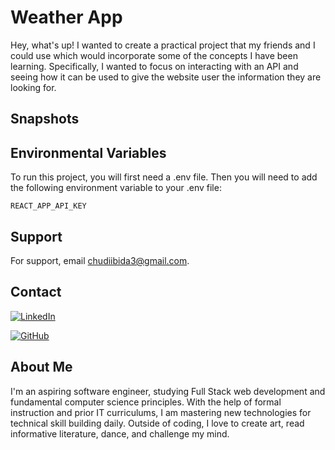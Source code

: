 # Weather App

Hey, what's up! I wanted to create a practical project that my friends and I could use which would incorporate some of the concepts I have been learning. Specifically, I wanted to focus on interacting with an API and seeing how it can be used to give the website user the information they are looking for.



## Snapshots

## Environmental Variables

To run this project, you will first need a .env file. Then you will need to add the following environment variable to your .env file:

`REACT_APP_API_KEY`

## Support

For support, email [chudiibida3@gmail.com](mailto:chudiibida3@gmail.com).

## Contact

[![LinkedIn](https://img.shields.io/badge/linkedin-0A66C2?style=for-the-badge&logo=linkedin&logoColor=white)](https://www.linkedin.com/in/chudi-ibida/)

[![GitHub](https://img.shields.io/badge/github-181717?style=for-the-badge&logo=github&logoColor=white)](https://github.com/Chudii)

## About Me

I'm an aspiring software engineer, studying Full Stack web development and fundamental computer science principles. With the help of formal instruction and prior IT curriculums, I am mastering new technologies for technical skill building daily. Outside of coding, I love to create art, read informative literature, dance, and challenge my mind. 